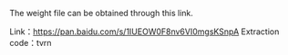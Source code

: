 The weight file can be obtained through this link.

Link：https://pan.baidu.com/s/1IUEOW0F8nv6VI0mgsKSnpA 
Extraction code：tvrn